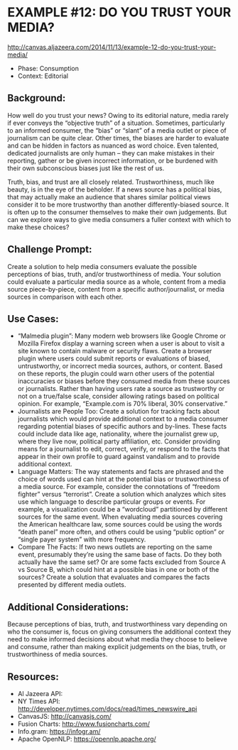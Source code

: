 EXAMPLE #12: DO YOU TRUST YOUR MEDIA?
=====================================

http://canvas.aljazeera.com/2014/11/13/example-12-do-you-trust-your-media/

* Phase: Consumption
* Context: Editorial

## Background:

How well do you trust your news? Owing to its editorial nature, media rarely if ever conveys the “objective truth” of a situation. Sometimes, particularly to an informed consumer, the “bias” or “slant” of a media outlet or piece of journalism can be quite clear. Other times, the biases are harder to evaluate and can be hidden in factors as nuanced as word choice. Even talented, dedicated journalists are only human – they can make mistakes in their reporting, gather or be given incorrect information, or be burdened with their own subconscious biases just like the rest of us.

Truth, bias, and trust are all closely related. Trustworthiness, much like beauty, is in the eye of the beholder. If a news source has a political bias, that may actually make an audience that shares similar political views consider it to be more trustworthy than another differently-biased source. It is often up to the consumer themselves to make their own judgements. But can we explore ways to give media consumers a fuller context with which to make these choices?

## Challenge Prompt:

Create a solution to help media consumers evaluate the possible perceptions of bias, truth, and/or trustworthiness of media. Your solution could evaluate a particular media source as a whole, content from a media source piece-by-piece, content from a specific author/journalist, or media sources in comparison with each other.

## Use Cases:

* “Malmedia plugin”: Many modern web browsers like Google Chrome or Mozilla Firefox display a warning screen when a user is about to visit a site known to contain malware or security flaws. Create a browser plugin where users could submit reports or evaluations of biased, untrustworthy, or incorrect media sources, authors, or content. Based on these reports, the plugin could warn other users of the potential inaccuracies or biases before they consumed media from these sources or journalists. Rather than having users rate a source as trustworthy or not on a true/false scale, consider allowing ratings based on political opinion. For example, “Example.com is 70% liberal, 30% conservative.”
* Journalists are People Too: Create a solution for tracking facts about journalists which would provide additional context to a media consumer regarding potential biases of specific authors and by-lines. These facts could include data like age, nationality, where the journalist grew up, where they live now, political party affiliation, etc. Consider providing means for a journalist to edit, correct, verify, or respond to the facts that appear in their own profile to guard against vandalism and to provide additional context.
* Language Matters: The way statements and facts are phrased and the choice of words used can hint at the potential bias or trustworthiness of a media source. For example, consider the connotations of “freedom fighter” versus “terrorist”. Create a solution which analyzes which sites use which language to describe particular groups or events. For example, a visualization could be a “wordcloud” partitioned by different sources for the same event. When evaluating media sources covering the American healthcare law, some sources could be using the words “death panel” more often, and others could be using “public option” or “single payer system” with more frequency.
* Compare The Facts: If two news outlets are reporting on the same event, presumably they’re using the same base of facts. Do they both actually have the same set? Or are some facts excluded from Source A vs Source B, which could hint at a possible bias in one or both of the sources? Create a solution that evaluates and compares the facts presented by different media outlets.

## Additional Considerations:

Because perceptions of bias, truth, and trustworthiness vary depending on who the consumer is, focus on giving consumers the additional context they need to make informed decisions about what media they choose to believe and consume, rather than making explicit judgements on the bias, truth, or trustworthiness of media sources.
 
## Resources:

* Al Jazeera API:
* NY Times API: http://developer.nytimes.com/docs/read/times_newswire_api
* CanvasJS: http://canvasjs.com/
* Fusion Charts: http://www.fusioncharts.com/
* Info.gram: https://infogr.am/
* Apache OpenNLP: https://opennlp.apache.org/
